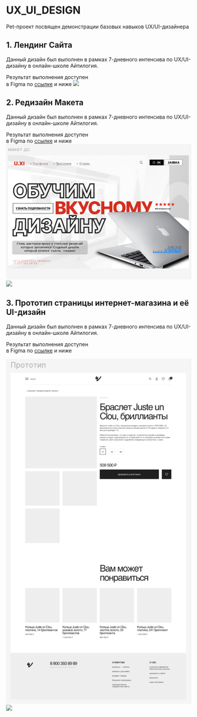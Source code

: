 # UX_UI_DESIGN
Pet-проект посвящен демонстрации базовых навыков UX/UI-дизайнера

## 1. Лендинг Сайта 
Данный дизайн был выполнен в рамках 7-дневного интенсива по UX/UI-дизайну в онлайн-школе Айтилогия.

Результат выполнения доступен  
в Figma по [ссылке](https://www.figma.com/design/DESb6rf1qGARfKjjkvu5db/%D0%9B%D0%B5%D0%BD%D0%B4%D0%B8%D0%BD%D0%B3-%D0%A1%D0%B0%D0%B9%D1%82%D0%B0?m=auto&t=KRfQacv8aD6hRfSo-1) 
и ниже ![](https://github.com/VlaStitle1998/UX_UI_DESIGN/blob/main/Лендинг%20Сайта.jpg) 

## 2. Редизайн Макета
Данный дизайн был выполнен в рамках 7-дневного интенсива по UX/UI-дизайну в онлайн-школе Айтилогия.

Результат выполнения доступен  
в Figma по [ссылке](https://www.figma.com/design/FKbiPT7Sam7vmpf8RsnL4Z/%D0%A0%D0%B5%D0%B4%D0%B8%D0%B7%D0%B0%D0%B9%D0%BD-%D0%9C%D0%B0%D0%BA%D0%B5%D1%82%D0%B0?node-id=0-1&t=bNLcYi5eGzkmvloC-1) 
и ниже ![](https://github.com/VlaStitle1998/UX_UI_DESIGN/blob/main/Макет%20До.jpg) ![](https://github.com/VlaStitle1998/UX_UI_DESIGN/blob/main/Редизайн.jpg) 

## 3. Прототип страницы интернет-магазина и её UI-дизайн
Данный дизайн был выполнен в рамках 7-дневного интенсива по UX/UI-дизайну в онлайн-школе Айтилогия.

Результат выполнения доступен  
в Figma по [ссылке](https://www.figma.com/design/CbAtZY90Aj9ZlYEx1vK0X7/%D0%9F%D1%80%D0%BE%D1%82%D0%BE%D1%82%D0%B8%D0%BF-%D1%81%D0%B0%D0%B9%D1%82%D0%B0-%D0%B8-%D0%B5%D0%B3%D0%BE-UI?node-id=0-1&t=vx4HgZeOMwSvcyN8-1) 
и ниже 

![](https://github.com/VlaStitle1998/UX_UI_DESIGN/blob/main/Прототип.jpg) ![](https://github.com/VlaStitle1998/UX_UI_DESIGN/blob/main/UI-дизайн.jpg) 
